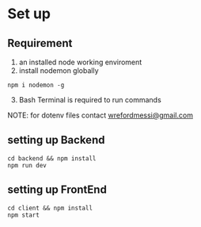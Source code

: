 # Set up

## Requirement

1. an installed node working enviroment
2. install nodemon globally

```
npm i nodemon -g
```

3. Bash Terminal is required to run commands

NOTE: for dotenv files contact wrefordmessi@gmail.com

## setting up Backend

```
cd backend && npm install
npm run dev
```

## setting up FrontEnd

```
cd client && npm install
npm start
```
